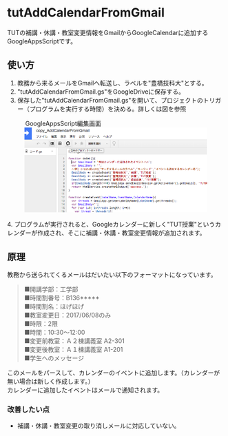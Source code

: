 # tutAddCalendarFromGmail
TUTの補講・休講・教室変更情報をGmailからGoogleCalendarに追加するGoogleAppsScriptです。

## 使い方
1. 教務から来るメールをGmailへ転送し、ラベルを"豊橋技科大"とする。
2. "tutAddCalendarFromGmail.gs"をGoogleDriveに保存する。  
3. 保存した"tutAddCalendarFromGmail.gs"を開いて、プロジェクトのトリガー（プログラムを実行する時間）を決める。詳しくは図を参照
<figure>
<legend>GoogleAppsScript編集画面</legend>
<img src="./GASscreen.png" width="500px">
</figure>
4. プログラムが実行されると、Googleカレンダーに新しく"TUT授業"というカレンダーが作成され、そこに補講・休講・教室変更情報が追加されます。  

## 原理
教務から送られてくるメールはだいたい以下のフォーマットになっています。  
>■開講学部：工学部  
■時間割番号：B136*****  
■時間割名：ほげほげ  
■教室変更日：2017/06/08のみ  
■時限：2限  
■時間：10:30～12:00  
■変更前教室：Ａ２棟講義室 A2-301  
■変更後教室：Ａ１棟講義室 A1-201  
■学生へのメッセージ  

このメールをパースして、カレンダーのイベントに追加します。（カレンダーが無い場合は新しく作成します。）  
カレンダーに追加したイベントはメールで通知されます。

### 改善したい点
- 補講・休講・教室変更の取り消しメールに対応していない。
